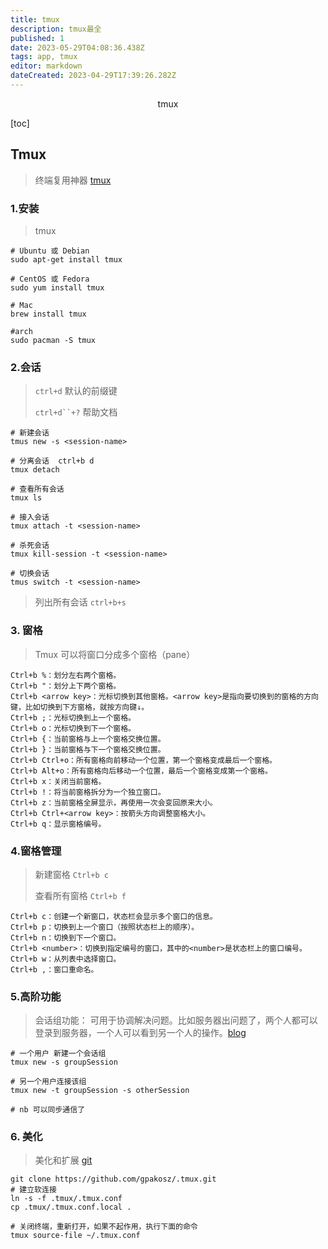 ```yaml
---
title: tmux
description: tmux最全
published: 1
date: 2023-05-29T04:08:36.438Z
tags: app, tmux
editor: markdown
dateCreated: 2023-04-29T17:39:26.282Z
---
```


<center>tmux</center>





[toc]





## Tmux

> 终端复用神器 [tmux](https://www.ruanyifeng.com/blog/2019/10/tmux.html)





### 1.安装

> tmux

```shell
# Ubuntu 或 Debian
sudo apt-get install tmux

# CentOS 或 Fedora
sudo yum install tmux

# Mac
brew install tmux

#arch
sudo pacman -S tmux
```



### 2.会话

> `ctrl+d`  默认的前缀键
>
> `ctrl+d``+?` 帮助文档

```shell
# 新建会话
tmus new -s <session-name>

# 分离会话  ctrl+b d
tmux detach  

# 查看所有会话
tmux ls

# 接入会话
tmux attach -t <session-name>

# 杀死会话
tmux kill-session -t <session-name>

# 切换会话
tmus switch -t <session-name>
```

> 列出所有会话 `ctrl+b+s`



### 3. 窗格

> Tmux 可以将窗口分成多个窗格（pane）

```shell
Ctrl+b %：划分左右两个窗格。
Ctrl+b "：划分上下两个窗格。
Ctrl+b <arrow key>：光标切换到其他窗格。<arrow key>是指向要切换到的窗格的方向键，比如切换到下方窗格，就按方向键↓。
Ctrl+b ;：光标切换到上一个窗格。
Ctrl+b o：光标切换到下一个窗格。
Ctrl+b {：当前窗格与上一个窗格交换位置。
Ctrl+b }：当前窗格与下一个窗格交换位置。
Ctrl+b Ctrl+o：所有窗格向前移动一个位置，第一个窗格变成最后一个窗格。
Ctrl+b Alt+o：所有窗格向后移动一个位置，最后一个窗格变成第一个窗格。
Ctrl+b x：关闭当前窗格。
Ctrl+b !：将当前窗格拆分为一个独立窗口。
Ctrl+b z：当前窗格全屏显示，再使用一次会变回原来大小。
Ctrl+b Ctrl+<arrow key>：按箭头方向调整窗格大小。
Ctrl+b q：显示窗格编号。
```

### 4.窗格管理

> 新建窗格 `Ctrl+b c`
>
> 查看所有窗格 `Ctrl+b f`

```shell
Ctrl+b c：创建一个新窗口，状态栏会显示多个窗口的信息。
Ctrl+b p：切换到上一个窗口（按照状态栏上的顺序）。
Ctrl+b n：切换到下一个窗口。
Ctrl+b <number>：切换到指定编号的窗口，其中的<number>是状态栏上的窗口编号。
Ctrl+b w：从列表中选择窗口。
Ctrl+b ,：窗口重命名。
```



### 5.高阶功能

> 会话组功能： 可用于协调解决问题。比如服务器出问题了，两个人都可以登录到服务器，一个人可以看到另一个人的操作。[blog](https://www.roderickchan.cn/zh-cn/2023-02-10-socat%E5%8F%8D%E5%BC%B9shell-tmux%E5%85%B1%E4%BA%AB%E4%BC%9A%E8%AF%9D/#socat%E5%8F%8D%E5%BC%B9shell)

```shell
# 一个用户 新建一个会话组
tmux new -s groupSession

# 另一个用户连接该组
tmux new -t groupSession -s otherSession

# nb 可以同步通信了
```



### 6. 美化

> 美化和扩展 [git](https://github.com/gpakosz/.tmux)

```shell
git clone https://github.com/gpakosz/.tmux.git
# 建立软连接
ln -s -f .tmux/.tmux.conf
cp .tmux/.tmux.conf.local .

# 关闭终端，重新打开，如果不起作用，执行下面的命令
tmux source-file ~/.tmux.conf
```



